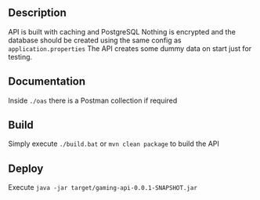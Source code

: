 ## Description

API is built with caching and PostgreSQL
Nothing is encrypted and the database should be created using the same config as `application.properties`
The API creates some dummy data on start just for testing.

## Documentation

Inside ``./oas`` there is a Postman collection if required

## Build

Simply execute `./build.bat` or `mvn clean package` to build the API

## Deploy

Execute `java -jar target/gaming-api-0.0.1-SNAPSHOT.jar`